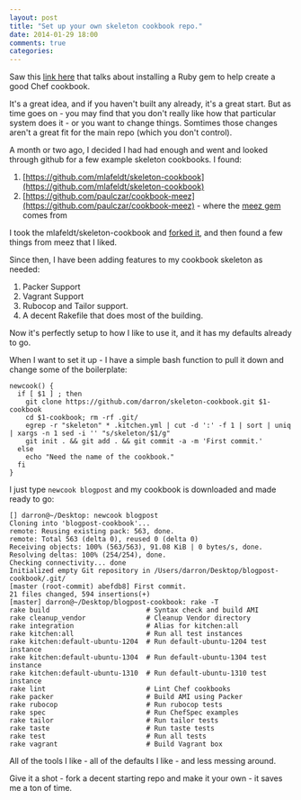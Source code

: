 ```yaml
---
layout: post
title: "Set up your own skeleton cookbook repo."
date: 2014-01-29 18:00
comments: true
categories: 
---
```


Saw this [link here](http://theagileadmin.com/2014/01/20/clean-up-your-cookbook-mess-with-meez/) that talks about installing a Ruby gem to help create a good Chef cookbook. 

It's a great idea, and if you haven't built any already, it's a great start. But as time goes on - you may find that you don't really like how that particular system does it - or you want to change things. Somtimes those changes aren't a great fit for the main repo (which you don't control).

A month or two ago, I decided I had had enough and went and looked through github for a few example skeleton cookbooks. I found:

1. [https://github.com/mlafeldt/skeleton-cookbook](https://github.com/mlafeldt/skeleton-cookbook)
2. [https://github.com/paulczar/cookbook-meez](https://github.com/paulczar/cookbook-meez) - where the [meez gem](https://github.com/paulczar/meez) comes from

I took the mlafeldt/skeleton-cookbook and [forked it](https://github.com/darron/skeleton-cookbook), and then found a few things from meez that I liked.

Since then, I have been adding features to my cookbook skeleton as needed:

1. Packer Support
2. Vagrant Support
3. Rubocop and Tailor support.
4. A decent Rakefile that does most of the building.

Now it's perfectly setup to how I like to use it, and it has my defaults already to go.

When I want to set it up - I have a simple bash function to pull it down and change some of the boilerplate:

```
newcook() {
  if [ $1 ] ; then
    git clone https://github.com/darron/skeleton-cookbook.git $1-cookbook
    cd $1-cookbook; rm -rf .git/
    egrep -r "skeleton" * .kitchen.yml | cut -d ':' -f 1 | sort | uniq | xargs -n 1 sed -i '' "s/skeleton/$1/g"
    git init . && git add . && git commit -a -m 'First commit.'
  else
    echo "Need the name of the cookbook."
  fi
}
```

I just type `newcook blogpost` and my cookbook is downloaded and made ready to go:

```
[] darron@~/Desktop: newcook blogpost
Cloning into 'blogpost-cookbook'...
remote: Reusing existing pack: 563, done.
remote: Total 563 (delta 0), reused 0 (delta 0)
Receiving objects: 100% (563/563), 91.08 KiB | 0 bytes/s, done.
Resolving deltas: 100% (254/254), done.
Checking connectivity... done
Initialized empty Git repository in /Users/darron/Desktop/blogpost-cookbook/.git/
[master (root-commit) abefdb8] First commit.
21 files changed, 594 insertions(+)
[master] darron@~/Desktop/blogpost-cookbook: rake -T
rake build                        # Syntax check and build AMI
rake cleanup_vendor               # Cleanup Vendor directory
rake integration                  # Alias for kitchen:all
rake kitchen:all                  # Run all test instances
rake kitchen:default-ubuntu-1204  # Run default-ubuntu-1204 test instance
rake kitchen:default-ubuntu-1304  # Run default-ubuntu-1304 test instance
rake kitchen:default-ubuntu-1310  # Run default-ubuntu-1310 test instance
rake lint                         # Lint Chef cookbooks
rake packer                       # Build AMI using Packer
rake rubocop                      # Run rubocop tests
rake spec                         # Run ChefSpec examples
rake tailor                       # Run tailor tests
rake taste                        # Run taste tests
rake test                         # Run all tests
rake vagrant                      # Build Vagrant box
```

All of the tools I like - all of the defaults I like - and less messing around.

Give it a shot - fork a decent starting repo and make it your own - it saves me a ton of time.